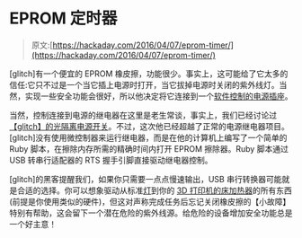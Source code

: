 # EPROM 定时器

> 原文:[https://hackaday.com/2016/04/07/eprom-timer/](https://hackaday.com/2016/04/07/eprom-timer/)

[glitch]有一个便宜的 EPROM 橡皮擦，功能很少。事实上，这可能给了它太多的信任:它只不过是一个当它插上电源时打开，当它拔掉电源时关闭的紫外线灯。当然，实现一些安全功能会很好，所以他决定将它连接到一个[软件控制的电源插座](http://www.glitchwrks.com/2016/03/21/eprom-timer)。

当然，控制连接到电源的继电器在这里是老生常谈，事实上，我们已经讨论过[【glitch】的光隔离电源开关](http://hackaday.com/2013/03/05/24v-relay-driver-circuit/)。不过，这次他已经超越了正常的电源继电器项目。[glitch]没有使用微控制器来运行继电器，而是在他的计算机上编写了一个简单的 Ruby 脚本，在擦除内存所需的精确时间内打开 EPROM 擦除器。Ruby 脚本通过 USB 转串行适配器的 RTS 握手引脚直接驱动继电器控制。

[glitch]的黑客提醒我们，如果你只需要一点点慢速输出，USB 串行转换器可能就是合适的选择。你可以想象驱动从标准[灯](https://hackaday.com/2014/09/07/infrared-controlled-light-switch/)到你的 [3D 打印机的床加热器](http://hackaday.com/2015/12/16/mains-powered-3d-printer-heated-beds/)的所有东西(前提是你使用类似的硬件)，但这对声称完成任务后忘记关闭橡皮擦的【小故障】特别有帮助，这会留下一个潜在危险的紫外线源。给危险的设备增加安全功能总是一个好主意！